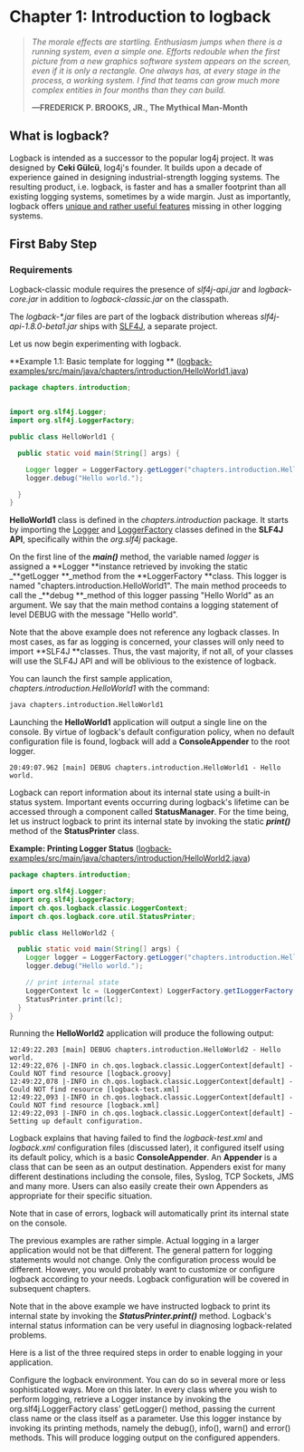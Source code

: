 # Chapter 1: Introduction to logback

> _The morale effects are startling. Enthusiasm jumps when there is a running system, even a simple one. Efforts redouble when the first picture from a new graphics software system appears on the screen, even if it is only a rectangle. One always has, at every stage in the process, a working system. I find that teams can grow much more complex entities in four months than they can build._
>
> **—FREDERICK P. BROOKS, JR., The Mythical Man-Month**

## What is logback?

Logback is intended as a successor to the popular log4j project. It was designed by **Ceki Gülcü**, log4j's founder. It builds upon a decade of experience gained in designing industrial-strength logging systems. The resulting product, i.e. logback, is faster and has a smaller footprint than all existing logging systems, sometimes by a wide margin. Just as importantly, logback offers [unique and rather useful features](https://logback.qos.ch/reasonsToSwitch.html) missing in other logging systems.

## First Baby Step

### Requirements

Logback-classic module requires the presence of _slf4j-api.jar_ and _logback-core.jar_ in addition to _logback-classic.jar_ on the classpath.

The _logback-\*.jar_ files are part of the logback distribution whereas _slf4j-api-1.8.0-beta1.jar_ ships with [SLF4J](http://www.slf4j.org/), a separate project.

Let us now begin experimenting with logback.

**Example 1.1: Basic template for logging ** \([logback-examples/src/main/java/chapters/introduction/HelloWorld1.java](https://logback.qos.ch/xref/chapters/introduction/HelloWorld1.html)\)

```java
package chapters.introduction;


import org.slf4j.Logger;
import org.slf4j.LoggerFactory;

public class HelloWorld1 {

  public static void main(String[] args) {

    Logger logger = LoggerFactory.getLogger("chapters.introduction.HelloWorld1");
    logger.debug("Hello world.");

  }
}
```

**HelloWorld1** class is defined in the _chapters.introduction_ package. It starts by importing the [Logger](http://slf4j.org/api/org/slf4j/Logger.html) and [LoggerFactory](http://slf4j.org/api/org/slf4j/LoggerFactory.html) classes defined in the **SLF4J API**, specifically within the _org.slf4j_ package.

On the first line of the _**main\(\)**_ method, the variable named _logger_ is assigned a **Logger **instance retrieved by invoking the static _**getLogger **_method from the **LoggerFactory **class. This logger is named "chapters.introduction.HelloWorld1". The main method proceeds to call the _**debug **_method of this logger passing "Hello World" as an argument. We say that the main method contains a logging statement of level DEBUG with the message "Hello world".

Note that the above example does not reference any logback classes. In most cases, as far as logging is concerned, your classes will only need to import **SLF4J **classes. Thus, the vast majority, if not all, of your classes will use the SLF4J API and will be oblivious to the existence of logback.

You can launch the first sample application, _chapters.introduction.HelloWorld1_ with the command:

```bash
java chapters.introduction.HelloWorld1
```

Launching the **HelloWorld1** application will output a single line on the console. By virtue of logback's default configuration policy, when no default configuration file is found, logback will add a **ConsoleAppender** to the root logger.



```
20:49:07.962 [main] DEBUG chapters.introduction.HelloWorld1 - Hello world.
```

Logback can report information about its internal state using a built-in status system. Important events occurring during logback's lifetime can be accessed through a component called **StatusManager**. For the time being, let us instruct logback to print its internal state by invoking the static **_print()_** method of the **StatusPrinter** class.

**Example: Printing Logger Status** \([logback-examples/src/main/java/chapters/introduction/HelloWorld2.java](https://logback.qos.ch/xref/chapters/introduction/HelloWorld2.html)\)



```java
package chapters.introduction;

import org.slf4j.Logger;
import org.slf4j.LoggerFactory;
import ch.qos.logback.classic.LoggerContext;
import ch.qos.logback.core.util.StatusPrinter;

public class HelloWorld2 {

  public static void main(String[] args) {
    Logger logger = LoggerFactory.getLogger("chapters.introduction.HelloWorld2");
    logger.debug("Hello world.");

    // print internal state
    LoggerContext lc = (LoggerContext) LoggerFactory.getILoggerFactory();
    StatusPrinter.print(lc);
  }
}
```
Running the **HelloWorld2** application will produce the following output:



```
12:49:22.203 [main] DEBUG chapters.introduction.HelloWorld2 - Hello world.
12:49:22,076 |-INFO in ch.qos.logback.classic.LoggerContext[default] - Could NOT find resource [logback.groovy]
12:49:22,078 |-INFO in ch.qos.logback.classic.LoggerContext[default] - Could NOT find resource [logback-test.xml]
12:49:22,093 |-INFO in ch.qos.logback.classic.LoggerContext[default] - Could NOT find resource [logback.xml]
12:49:22,093 |-INFO in ch.qos.logback.classic.LoggerContext[default] - Setting up default configuration.
```

Logback explains that having failed to find the _logback-test.xml_ and _logback.xml_ configuration files (discussed later), it configured itself using its default policy, which is a basic **ConsoleAppender**. An **Appender** is a class that can be seen as an output destination. Appenders exist for many different destinations including the console, files, Syslog, TCP Sockets, JMS and many more. Users can also easily create their own Appenders as appropriate for their specific situation.

Note that in case of errors, logback will automatically print its internal state on the console.

The previous examples are rather simple. Actual logging in a larger application would not be that different. The general pattern for logging statements would not change. Only the configuration process would be different. However, you would probably want to customize or configure logback according to your needs. Logback configuration will be covered in subsequent chapters.

Note that in the above example we have instructed logback to print its internal state by invoking the **_StatusPrinter.print()_** method. Logback's internal status information can be very useful in diagnosing logback-related problems.

Here is a list of the three required steps in order to enable logging in your application.

Configure the logback environment. You can do so in several more or less sophisticated ways. More on this later.
In every class where you wish to perform logging, retrieve a Logger instance by invoking the org.slf4j.LoggerFactory class' getLogger() method, passing the current class name or the class itself as a parameter.
Use this logger instance by invoking its printing methods, namely the debug(), info(), warn() and error() methods. This will produce logging output on the configured appenders.